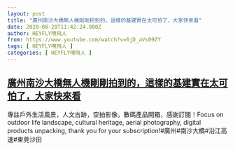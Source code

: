 ```yaml
---
layout: post
title: "廣州南沙大橋無人機剛剛拍到的，這樣的基建實在太可怕了，大家快來看"
date: 2020-08-28T11:42:24.000Z
author: HEYFLY嘿飛人
from: https://www.youtube.com/watch?v=6jD_aVs09ZY
tags: [ HEYFLY嘿飛人 ]
categories: [ HEYFLY嘿飛人 ]
---
```

<!--1598614944000-->
[廣州南沙大橋無人機剛剛拍到的，這樣的基建實在太可怕了，大家快來看](https://www.youtube.com/watch?v=6jD_aVs09ZY)
------

<div>
專註戶外生活風景，人文古跡，空拍影像，數碼產品開箱，感謝訂閱！Focus on outdoor life landscape, cultural heritage, aerial photography, digital products unpacking, thank you for your subscription!#廣州#南沙大橋#沿江高速#東莞沙田
</div>
